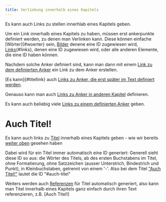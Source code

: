 ```yaml
---
title: Verlinkung innerhalb eines Kapitels
---
```


Es kann auch Links zu stellen innerhlab eines Kapitels geben.

Um ein Link innerhalb eines Kapitels zu haben, müssen erst ankerpunkte definiert
werden, zu denen man Verlinken kann. Diese können einfache [Wörter]{#woerter} sein,
[Bilder](/02-elements/06-media) denene eine ID zugewiesen wird, [Links](../){#links},
denen eine ID zugewiesen wird, oder alle anderen Elemente, die eine ID haben können.

Nachdem solche Anker definiert sind, kann man dann mit einem
[Link zu dem definierten Anker](#woerter) ein Link zu dem Anker erstellen.

[Es kann]{#titellink} auch [Links zu Anker, die erst später im Text definiert werden](#auch-titel).

Genauso kann man auch [Links zu Anker in anderen Kapitel](../#internal-links)
definieren.

Es kann auch beliebig viele [Links zu einem definierten Anker](#woerter) geben.

# Auch Titel!
 
Es kann auch links zu [Titel](/02-elements/01-headers) innerhalb eines Kapitels
geben - wie wir bereits [weiter oben](#titellink) gesehen haben

Dabei wird für ein Titel immer automatisch eine ID generiert: Generell sieht diese
ID so aus: die Wörter des Titels, ab des ersten Buchstabens im Titel, ohne
Formatierung, ohne Satzzeichen (ausser Unterstrich, Bindestrich und Punkt), in
Kleinbuchstaben, getrennt von einem '-'.
Also bei dem Titel ["Auch Titel!"](#auch-titel) lautet die ID "#auch-titel"

Weiters werden auch [Referenzen](../01-references) für Titel automatisch generiert,
also kann man Titel innerhalb eines Kapitels ganz einfach durch ihren Text
referenzieren, z.B. [Auch Titel!]
